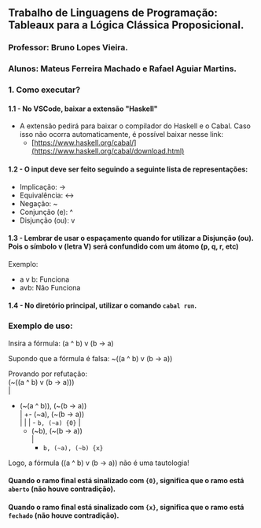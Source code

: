 ## Trabalho de Linguagens de Programação: Tableaux para a Lógica Clássica Proposicional.
### Professor: Bruno Lopes Vieira.
### Alunos: Mateus Ferreira Machado e Rafael Aguiar Martins.

### 1. Como executar?
#### 1.1 - No VSCode, baixar a extensão "Haskell"
- A extensão pedirá para baixar o compilador do Haskell e o Cabal. Caso isso não ocorra automaticamente, é possível baixar nesse link:
  - [https://www.haskell.org/cabal/](https://www.haskell.org/cabal/download.html)

#### 1.2 - O input deve ser feito seguindo a seguinte lista de representações:

- Implicação: ->
- Equivalência: <->
- Negação: ~
- Conjunção (e): ^
- Disjunção (ou): v

#### 1.3 - Lembrar de usar o espaçamento quando for utilizar a Disjunção (ou). Pois o símbolo v (letra V) será confundido com um átomo (p, q, r, etc)
Exemplo:
- a v b: Funciona
- avb: Não Funciona

#### 1.4 - No diretório principal, utilizar o comando `cabal run`.

### Exemplo de uso:
Insira a fórmula:
(a ^ b) v (b -> a)

Supondo que a fórmula é falsa:
~((a ^ b) v (b -> a))

Provando por refutação:       
(~((a ^ b) v (b -> a)))       
|
- (~(a ^ b)), (~(b -> a))    
   |
   +- (~a), (~(b -> a))       
   |  |
   |  - `b, (~a) {0}`
   |
   - (~b), (~(b -> a))       
      |
      - `b, (~a), (~b) {x}`


 Logo, a fórmula ((a ^ b) v (b -> a)) não é uma tautologia!

#### Quando o ramo final está sinalizado com `{0}`, significa que o ramo está `aberto` (não houve contradição).
#### Quando o ramo final está sinalizado com `{x}`, significa que o ramo está `fechado` (não houve contradição).
